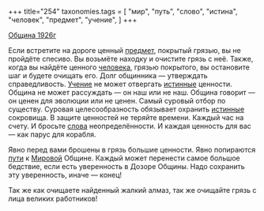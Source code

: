 +++
title="254"
taxonomies.tags = [
 "мир",
 "путь",
 "слово",
 "истина",
 "человек",
 "предмет",
 "учение",
]
+++

[Община 1926г](/agni/1926)

Если встретите на дороге ценный [предмет](/tags/предмет), покрытый грязью, вы не пройдёте спесиво. Вы возьмёте находку и очистите грязь с неё. Также, когда вы найдёте ценного [человека](/tags/человек), грязью покрытого, вы остановите шаг и будете очищать его. Долг общинника — утверждать справедливость. [Учение](/tags/учение) не может отвергать [истинные](/tags/истина) ценности. Община не может рассуждать — он наш или не наш. Община говорит — он ценен для эволюции или не ценен. Самый суровый отбор по существу. Суровая целесообразность обязывает охранить [истинные](/tags/истина) сокровища. В защите ценностей не теряйте времени. Каждый час на счету. И бросьте [слова](/tags/слово) неопределённости. И каждая ценность для вас — как парус для корабля.   

Явно перед вами брошены в грязь большие ценности. Явно попираются [пути](/tags/путь) к [Мировой](/tags/мир) Общине. Каждый может перенести самое большое бедствие, если есть уверенность в Дозоре Общины. Надо сохранить эту уверенность, иначе — конец!   

Так же как очищаете найденный жалкий алмаз, так же очищайте грязь с лица великих работников!   

